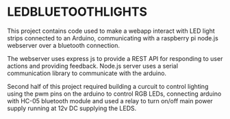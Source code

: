 # LEDBLUETOOTHLIGHTS
This project contains code used to make a webapp interact with LED light strips connected to an Arduino, communicating with a raspberry pi node.js webserver over a bluetooth connection. 

The webserver uses express js to provide a REST API for responding to user actions and providing feedback.
Node.js server uses a serial communication library to communicate with the arduino.

Second half of this project required building a curcuit to control lighting using the pwm pins on the arduino to control RGB LEDs, connecting arduino with HC-05 bluetooth module and used a relay to turn on/off main power supply running at 12v DC supplying the LEDS. 


